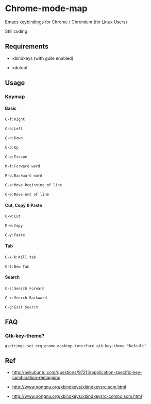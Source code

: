 # Chrome-mode-map

Emacs keybindings for Chrome / Chromium (for Linux Users)

Still coding.

## Requirements

- xbindkeys (with guile enabled)

- xdotool

## Usage

### Keymap

#### Basic

`C-f`: `Right`

`C-b`: `Left`

`C-n`: `Down`

`C-p`: `Up`

`C-g`: `Escape`

`M-f`: `Forward word`

`M-b`: `Backward word`

`C-a`: `Move beginning of line`

`C-e`: `Move end of line`

#### Cut, Copy & Paste

`C-w`: `Cut`

`M-w`: `Copy`

`C-y`: `Paste`

#### Tab

`C-x k`: `Kill tab`

`C-t`: `New Tab`

#### Search

`C-s`: `Search Forward`

`C-r`: `Search Backward`

`C-g`: `Exit Search`

## FAQ

### Gtk-key-theme?

`gsettings set org.gnome.desktop.interface gtk-key-theme "Default"`

## Ref

- http://askubuntu.com/questions/97213/application-specific-key-combination-remapping

- http://www.nongnu.org/xbindkeys/xbindkeysrc.scm.html

- http://www.nongnu.org/xbindkeys/xbindkeysrc-combo.scm.html
